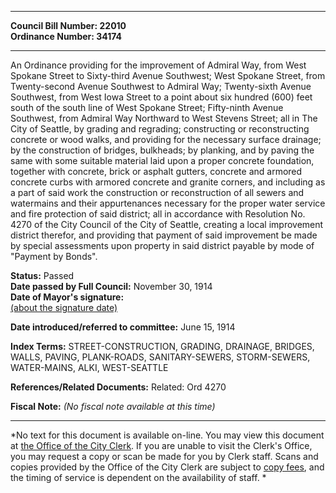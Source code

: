 * * * * *  
  
**Council Bill Number: [](#h0)[](#h2)22010**   
**Ordinance Number: 34174**  
  
* * * * *  
  
An Ordinance providing for the improvement of Admiral Way, from West Spokane Street to Sixty-third Avenue Southwest; West Spokane Street, from Twenty-second Avenue Southwest to Admiral Way; Twenty-sixth Avenue Southwest, from West Iowa Street to a point about six hundred (600) feet south of the south line of West Spokane Street; Fifty-ninth Avenue Southwest, from Admiral Way Northward to West Stevens Street; all in The City of Seattle, by grading and regrading; constructing or reconstructing concrete or wood walks, and providing for the necessary surface drainage; by the construction of bridges, bulkheads; by planking, and by paving the same with some suitable material laid upon a proper concrete foundation, together with concrete, brick or asphalt gutters, concrete and armored concrete curbs with armored concrete and granite corners, and including as a part of said work the construction or reconstruction of all sewers and watermains and their appurtenances necessary for the proper water service and fire protection of said district; all in accordance with Resolution No. 4270 of the City Council of the City of Seattle, creating a local improvement district therefor, and providing that payment of said improvement be made by special assessments upon property in said district payable by mode of "Payment by Bonds".  
  
**Status:** Passed   
**Date passed by Full Council:** November 30, 1914   
**Date of Mayor's signature:**   
[(about the signature date)](/~public/approvaldate.htm)   
  
  
**Date introduced/referred to committee:** June 15, 1914   
  
**Index Terms:** STREET-CONSTRUCTION, GRADING, DRAINAGE, BRIDGES, WALLS, PAVING, PLANK-ROADS, SANITARY-SEWERS, STORM-SEWERS, WATER-MAINS, ALKI, WEST-SEATTLE  
  
**References/Related Documents:** Related: Ord 4270  
  
**Fiscal Note:** *(No fiscal note available at this time)*  
  
* * * * *  
  
*No text for this document is available on-line. You may view this document at [the Office of the City Clerk](http://www.seattle.gov/leg/clerk/contactUs.htm). If you are unable to visit the Clerk's Office, you may request a copy or scan be made for you by Clerk staff. Scans and copies provided by the Office of the City Clerk are subject to [copy fees](http://clerk.seattle.gov/~public/clerkfees.htm), and the timing of service is dependent on the availability of staff. *  
  
  
